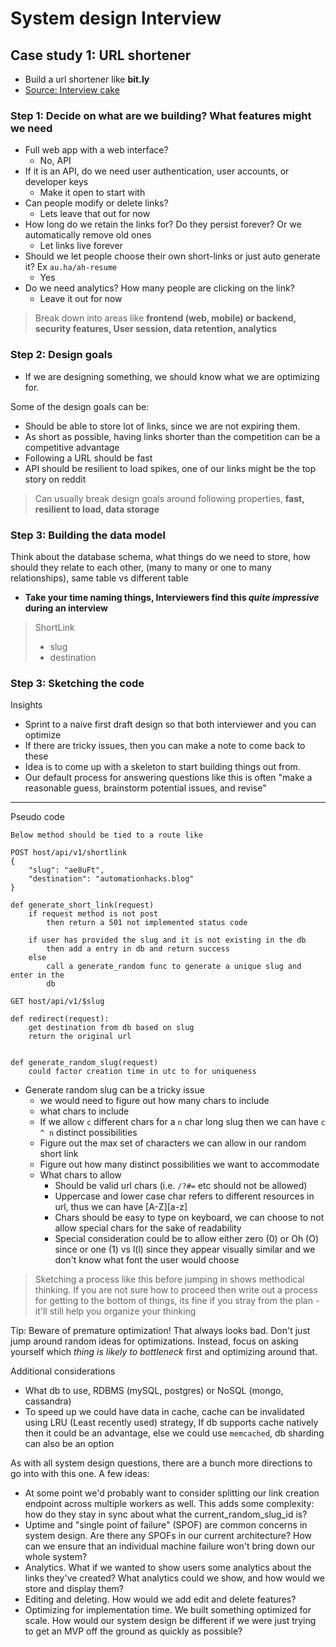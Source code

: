 # System design Interview

## Case study 1: URL shortener

- Build a url shortener like **bit.ly**
- [Source: Interview cake](https://www.interviewcake.com/question/python3/url-shortener?course=fc1&section=system-design)

### Step 1: Decide on what are we building? What features might we need

- Full web app with a web interface?
  - No, API
- If it is an API, do we need user authentication, user accounts, or developer
  keys
  - Make it open to start with
- Can people modify or delete links?
  - Lets leave that out for now
- How long do we retain the links for? Do they persist forever? Or we
  automatically remove old ones
  - Let links live forever
- Should we let people choose their own short-links or just auto generate it? Ex
  `au.ha/ah-resume`
  - Yes
- Do we need analytics? How many people are clicking on the link?
  - Leave it out for now

> Break down into areas like **frontend (web, mobile) or backend, security
> features, User session, data retention, analytics**

### Step 2: Design goals

- If we are designing something, we should know what we are optimizing for.

Some of the design goals can be:

- Should be able to store lot of links, since we are not expiring them.
- As short as possible, having links shorter than the competition can be a
  competitive advantage
- Following a URL should be fast
- API should be resilient to load spikes, one of our links might be the top
  story on reddit

> Can usually break design goals around following properties, **fast, resilient
> to load, data storage**

### Step 3: Building the data model

Think about the database schema, what things do we need to store, how should
they relate to each other, (many to many or one to many relationships), same
table vs different table

- **Take your time naming things, Interviewers find this _quite impressive_
  during an interview**

> ShortLink
>
> - slug
> - destination

### Step 3: Sketching the code

Insights

- Sprint to a naive first draft design so that both interviewer and you can
  optimize
- If there are tricky issues, then you can make a note to come back to these
- Idea is to come up with a skeleton to start building things out from.
- Our default process for answering questions like this is often "make a
  reasonable guess, brainstorm potential issues, and revise"

---

Pseudo code

```text
Below method should be tied to a route like

POST host/api/v1/shortlink
{
    "slug": "ae8uFt",
    "destination": "automationhacks.blog"
}

def generate_short_link(request)
    if request method is not post
        then return a 501 not implemented status code

    if user has provided the slug and it is not existing in the db
        then add a entry in db and return success
    else
        call a generate_random func to generate a unique slug and enter in the
        db

GET host/api/v1/$slug

def redirect(request):
    get destination from db based on slug
    return the original url


def generate_random_slug(request)
    could factor creation time in utc to for uniqueness
```

- Generate random slug can be a tricky issue
  - we would need to figure out how many chars to include
  - what chars to include
  - If we allow `c` different chars for a `n` char long slug then we can have
    `c ^ n` distinct possibilities
  - Figure out the max set of characters we can allow in our random short link
  - Figure out how many distinct possibilities we want to accommodate
  - What chars to allow
    - Should be valid url chars (i.e. `/?#=` etc should not be allowed)
    - Uppercase and lower case char refers to different resources in url, thus
      we can have [A-Z][a-z]
    - Chars should be easy to type on keyboard, we can choose to not allow
      special chars for the sake of readability
    - Special consideration could be to allow either zero (0) or Oh (O) since or
      one (1) vs l(l) since they appear visually similar and we don't know what
      font the user would choose

> Sketching a process like this before jumping in shows methodical thinking. If
> you are not sure how to proceed then write out a process for getting to the
> bottom of things, its fine if you stray from the plan - it'll still help you
> organize your thinking

Tip: Beware of premature optimization! That always looks bad. Don't just jump
around random ideas for optimizations. Instead, focus on asking yourself which
_thing is likely to bottleneck_ first and optimizing around that.

Additional considerations

- What db to use, RDBMS (mySQL, postgres) or NoSQL (mongo, cassandra)
- To speed up we could have data in cache, cache can be invalidated using LRU
  (Least recently used) strategy, If db supports cache natively then it could be
  an advantage, else we could use `memcached`, db sharding can also be an option

As with all system design questions, there are a bunch more directions to go
into with this one. A few ideas:

- At some point we'd probably want to consider splitting our link creation
  endpoint across multiple workers as well. This adds some complexity: how do
  they stay in sync about what the current_random_slug_id is?
- Uptime and "single point of failure" (SPOF) are common concerns in system
  design. Are there any SPOFs in our current architecture? How can we ensure
  that an individual machine failure won't bring down our whole system?
- Analytics. What if we wanted to show users some analytics about the links
  they've created? What analytics could we show, and how would we store and
  display them?
- Editing and deleting. How would we add edit and delete features?
- Optimizing for implementation time. We built something optimized for scale.
  How would our system design be different if we were just trying to get an MVP
  off the ground as quickly as possible?
